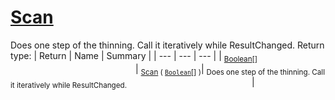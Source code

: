 # [Scan](./HSCPThinningStep-100664158.md)

Does one step of the thinning. Call it iteratively while ResultChanged.
Return type:
| Return | Name | Summary | 
| --- | --- | --- | 
| <sub>[Boolean](https://docs.microsoft.com/en-us/dotnet/api/System.Boolean)[]</sub><img width=200/>| <sub>[Scan](./HSCPThinningStep-100664158.md) ( [`Boolean`](https://docs.microsoft.com/en-us/dotnet/api/System.Boolean)[] )</sub>| <sub>Does one step of the thinning. Call it iteratively while ResultChanged.</sub><img width=200/>| <br>



